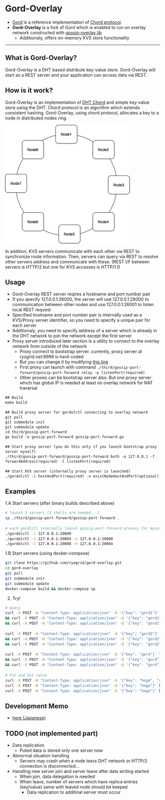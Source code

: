 # **Gord-Overlay**
- [Gord](https://github.com/taisho6339/gord) is a reference implementation of [Chord protocol](https://pdos.csail.mit.edu/papers/ton:chord/paper-ton.pdf).
- **Gord-Overlay** is a fork of Gord which is enabled to run on overlay network constructed with [gossip-overlay lib](https://github.com/ryogrid/gossip-overlay)
  - Additionaly, offers on-memory KVS store functionality

---

## What is Gord-Overlay?
Gord-Overlay is a DHT based distribute key-value store.
Gord-Overlay will start as a REST server and your application can access data via REST.

## How is it work?
Gord-Overlay is an implementation of [DHT Chord](https://pdos.csail.mit.edu/papers/ton:chord/paper-ton.pdf) and simple key-value store using the DHT.
Chord protocol is an algorithm which extends consistent hashing.
Gord-Overlay, using chord protocol, allocates a key to a node in distributed nodes ring.

![chord ring](docs/architecture-1.png) 

In addition, KVS servers communicate with each other via REST to synchronize route information.
Then, servers can query via REST to resolve other servers address and communicate with these.
(REST I/F between servers is HTTP/2 but one for KVS accesses is HTTP/1.1)

## Usage
- Gord-Overlay REST server reqires a hostname and port number pair
- If you specify 127.0.0.1:26000, the server will use 127.0.0.1:26000 to communication between other nodes and use 127.0.0.1:26001 to listen local REST request
- Specified hostname and port number pair is internally used as a KVS/Proxy server identifier, so you need to specify a unique pair for each server
- Additionaly, you need to specify address of a server which is already in the DHT network to join the network except the first server
- Proxy server introduced later section is a utility to connect to the overlay network from outside of the network
  - Proxy connect to bootstrap server. currently, proxy server at ryogrid.net:9999 is hard-coded
  - But you can change it by modifying [this line](https://github.com/ryogrid/gossip-port-forward/blob/master/constants/constants.go#L3)
  - First proxy can launch with command `./third/gossip-port-forward/gossip-port-forward relay -p listenPort(required)`
  - Other proxies can be bootstrap server also. But one proxy server which has global IP is needed at least on overlay network for NAT travarsal
```
## Build
make build

## Build proxy server for gordolctl connecting to overlay network
git pull
git submodule init
git submodule update
cd third/gossip-port-forward
go build -o gossip-port-forward gossip-port-forward.go

## Start proxy server (you do this only if you launch bootstrap proxy server myself)
./third/gossip-port-forward/gossip-port-forward both -a 127.0.0.1 -f forwardAddress(required) -l listenPort(required)

## Start KVS server (internally proxy server is launched) 
./gordolctl -l hostAndPort(required) -n existNodeHostAndPort(optional) 
```

## Examples

1.A Start servers (after binary builds described above)
```bash
# launch 3 servers (3 shells are needed...)
cp ./third/gossip-port-forward/gossip-port-forward .

# each gordlctl internally launch gossip-port-forward process for myself
./gordolctl -l 127.0.0.1:20000
./gordolctl -l 127.0.0.1:20004 -n 127.0.0.1:20000 
./gordolctl -l 127.0.0.1:20008 -n 127.0.0.1:20004 
```

1.B Start servers (using docker-compose)
```bash
git clone https://github.com/ryogrid/gord-overlay.git
cd gord-overlay
git pull
git submodule init
git submodule update
docker-compose build && docker-compose up
```

2. Try! 
```bash
# Query
curl -X POST -H "Content-Type: application/json" -d '{"key": "gord1"}' http://localhost:20001/server.ExternalService/FindHostForKey \
&& curl -X POST -H "Content-Type: application/json" -d '{"key": "gord1"}' http://localhost:20005/server.ExternalService/FindHostForKey \
&& curl -X POST -H "Content-Type: application/json" -d '{"key": "gord1"}' http://localhost:20009/server.ExternalService/FindHostForKey 

curl -X POST -H "Content-Type: application/json" -d '{"key": "gord2"}' http://localhost:20001/server.ExternalService/FindHostForKey \
&& curl -X POST -H "Content-Type: application/json" -d '{"key": "gord2"}' http://localhost:20005 server.ExternalService/FindHostForKey \
&& curl -X POST -H "Content-Type: application/json" -d '{"key": "gord2"}' http://localhost:20009 server.ExternalService/FindHostForKey 

curl -X POST -H "Content-Type: application/json" -d '{"key": "gord"}' localhost:20001 server.ExternalService/FindHostForKey \
&& curl -X POST -H "Content-Type: application/json" -d '{"key": "gord"}' localhost:20005 server.ExternalService/FindHostForKey \
&& curl -X POST -H "Content-Type: application/json" -d '{"key": "gord"}' localhost:20009 server.ExternalService/FindHostForKey

# Put and Get value
curl -X POST -H "Content-Type: application/json" -d '{"key": "hoge", "value": "foobar"}' http://localhost:20001/server.ExternalService/PutValue
curl -X POST -H "Content-Type: application/json" -d '{"key": "hoge"}' http://localhost:20005/server.ExternalService/GetValue
curl -X POST -H "Content-Type: application/json" -d '{"key": "hoge"}' http://localhost:20009/server.ExternalService/GetValue
```

## Development Memo
- [here (Japanese)](https://zenn.dev/ryogrid/scraps/42d5c81e8604fd)

## TODO (not implemented part)
- Data replication
  - Puted data is stored only one server now
- Abnormal situation handling
  - Servers may crash when a node leavs DHT network or HTTP/2 connection is disconnected...
- Handling new server join and server leave after data writing started
  - When join, data delegation is needed
  - When leave, number of servers which have replica entries (key/value) same with leaved node should be keeped 
    - Data replication to additinal server must occur


